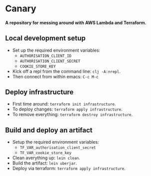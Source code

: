 # Canary

#### A repository for messing around with AWS Lambda and Terraform.

## Local development setup
- Set up the required environment variables:
  - `AUTHORISATION_CLIENT_ID`
  - `AUTHORISATION_CLIENT_SECRET`
  - `COOKIE_STORE_KEY`
- Kick off a repl from the command line: `clj -A:nrepl`.
- Then connect from within emacs: `C-c M-c` 

## Deploy infrastructure
- First time around: `terraform init infrastructure`.
- To deploy changes: `terraform apply infrastructure`.
- To remove everything: `terraform destroy infrastructure`.

## Build and deploy an artifact
- Setup the required environment variables: 
  - `TF_VAR_authorisation_client_secret`
  - `TF_VAR_cookie_store_key`
- Clean averything up: `lein clean`.
- Build the artifact: `lein uberjar`.
- Deploy via terraform: `terraform apply infrastructure`.
